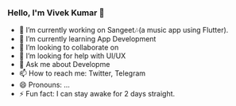 ### Hello, I'm Vivek Kumar 👋

- 🔭 I’m currently working on Sangeet🎶(a music app using Flutter).
- 🌱 I’m currently learning App Development 
- 👯 I’m looking to collaborate on 
- 🤔 I’m looking for help with UI/UX
- 💬 Ask me about Developme
- 📫 How to reach me: Twitter, Telegram
- 😄 Pronouns: ...
- ⚡ Fun fact: I can stay awake for 2 days straight.

